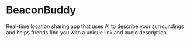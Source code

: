 # BeaconBuddy
Real-time location sharing app that uses AI to describe your surroundings and helps friends find you with a unique link and audio description.
